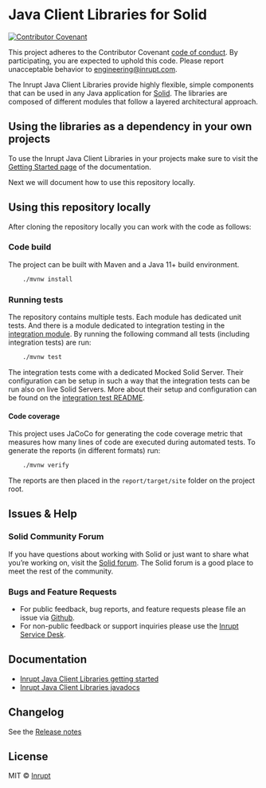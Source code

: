 # Java Client Libraries for Solid

[![Contributor Covenant](https://img.shields.io/badge/Contributor%20Covenant-2.1-4baaaa.svg)](CODE-OF-CONDUCT.md)

This project adheres to the Contributor Covenant [code of conduct](CODE-OF-CONDUCT.md). By participating, you are expected to uphold this code. Please report unacceptable behavior to [engineering@inrupt.com](mailto:engineering@inrupt.com).

The Inrupt Java Client Libraries provide highly flexible, simple components that can be used in any Java application for [Solid](https://solidproject.org/). The libraries are composed of different modules that follow a layered architectural approach.

## Using the libraries as a dependency in your own projects

To use the Inrupt Java Client Libraries in your projects make sure to visit the [Getting Started page](https://docs.inrupt.com/developer-tools/java/client-libraries/getting-started/) of the documentation.

Next we will document how to use this repository locally.

## Using this repository locally

After cloning the repository locally you can work with the code as follows:

### Code build

The project can be built with Maven and a Java 11+ build environment.

```bash
    ./mvnw install
```

### Running tests

The repository contains multiple tests. Each module has dedicated unit tests. And there is a module dedicated to integration testing in the [integration module](https://github.com/inrupt/solid-client-java/tree/main/integration).
By running the following command all tests (including integration tests) are run:

```bash
    ./mvnw test
```

The integration tests come with a dedicated Mocked Solid Server. Their configuration can be setup in such a way that the integration tests can be run also on live Solid Servers. More about their setup and configuration can be found on the [integration test README](https://github.com/inrupt/solid-client-java/blob/main/integration/README.md).

#### Code coverage

This project uses JaCoCo for generating the code coverage metric that measures how many lines of code are executed during automated tests. To generate the reports (in different formats) run:


```bash
    ./mvnw verify
```

The reports are then placed in the `report/target/site` folder on the project root.

## Issues & Help

### Solid Community Forum

If you have questions about working with Solid or just want to share what you’re
working on, visit the [Solid forum](https://forum.solidproject.org/). The Solid
forum is a good place to meet the rest of the community.

### Bugs and Feature Requests

- For public feedback, bug reports, and feature requests please file an issue
  via [Github](https://github.com/inrupt/solid-client-java/issues/).
- For non-public feedback or support inquiries please use the [Inrupt Service
  Desk](https://inrupt.atlassian.net/servicedesk).

## Documentation

- [Inrupt Java Client Libraries getting started](https://docs.inrupt.com/developer-tools/java/client-libraries/getting-started/)
- [Inrupt Java Client Libraries javadocs](https://docs.inrupt.com/developer-tools/api/java/inrupt-client/latest/)

## Changelog

See the [Release notes](https://github.com/inrupt/solid-client-java/releases)

## License

MIT © [Inrupt](https://inrupt.com)
